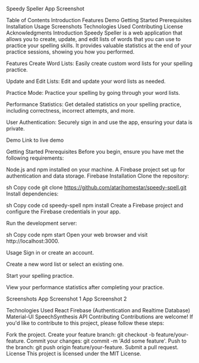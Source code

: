 Speedy Speller
App Screenshot

Table of Contents
Introduction
Features
Demo
Getting Started
Prerequisites
Installation
Usage
Screenshots
Technologies Used
Contributing
License
Acknowledgments
Introduction
Speedy Speller is a web application that allows you to create, update, and edit lists of words that you can use to practice your spelling skills. It provides valuable statistics at the end of your practice sessions, showing you how you performed.

Features
Create Word Lists: Easily create custom word lists for your spelling practice.

Update and Edit Lists: Edit and update your word lists as needed.

Practice Mode: Practice your spelling by going through your word lists.

Performance Statistics: Get detailed statistics on your spelling practice, including correctness, incorrect attempts, and more.

User Authentication: Securely sign in and use the app, ensuring your data is private.

Demo
Link to live demo

Getting Started
Prerequisites
Before you begin, ensure you have met the following requirements:

Node.js and npm installed on your machine.
A Firebase project set up for authentication and data storage. Firebase
Installation
Clone the repository:

sh
Copy code
git clone https://github.com/atarihomestar/speedy-spell.git
Install dependencies:

sh
Copy code
cd speedy-spell
npm install
Create a Firebase project and configure the Firebase credentials in your app.

Run the development server:

sh
Copy code
npm start
Open your web browser and visit http://localhost:3000.

Usage
Sign in or create an account.

Create a new word list or select an existing one.

Start your spelling practice.

View your performance statistics after completing your practice.

Screenshots
App Screenshot 1
App Screenshot 2

Technologies Used
React
Firebase (Authentication and Realtime Database)
Material-UI
SpeechSynthesis API
Contributing
Contributions are welcome! If you'd like to contribute to this project, please follow these steps:

Fork the project.
Create your feature branch: git checkout -b feature/your-feature.
Commit your changes: git commit -m 'Add some feature'.
Push to the branch: git push origin feature/your-feature.
Submit a pull request.
License
This project is licensed under the MIT License.
